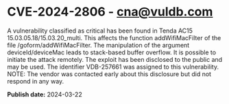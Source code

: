 # CVE-2024-2806 - cna@vuldb.com

A vulnerability classified as critical has been found in Tenda AC15 15.03.05.18/15.03.20_multi. This affects the function addWifiMacFilter of the file /goform/addWifiMacFilter. The manipulation of the argument deviceId/deviceMac leads to stack-based buffer overflow. It is possible to initiate the attack remotely. The exploit has been disclosed to the public and may be used. The identifier VDB-257661 was assigned to this vulnerability. NOTE: The vendor was contacted early about this disclosure but did not respond in any way.

**Publish date:** 2024-03-22
